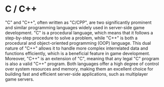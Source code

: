# C / C++

"C" and "C++", often written as "C/CPP", are two significantly prominent and similar programming languages widely used in server-side game development. "C" is a procedural language, which means that it follows a step-by-step procedure to solve a problem, while "C++" is both a procedural and object-oriented programming (OOP) language. This dual nature of "C++" allows it to handle more complex interrelated data and functions efficiently, which is a beneficial feature in game development. Moreover, "C++" is an extension of "C", meaning that any legal "C" program is also a valid "C++" program. Both languages offer a high degree of control over system resources and memory, making them an excellent choice for building fast and efficient server-side applications, such as multiplayer game servers.